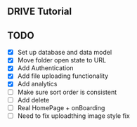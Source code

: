 ## DRIVE Tutorial

## TODO

- [x] Set up database and data model
- [x] Move folder open state to URL
- [x] Add Authentication
- [x] Add file uploading functionality
- [x] Add analytics
- [ ] Make sure sort order is consistent
- [ ] Add delete
- [ ] Real HomePage + onBoarding
- [ ] Need to fix uploadthing image style fix